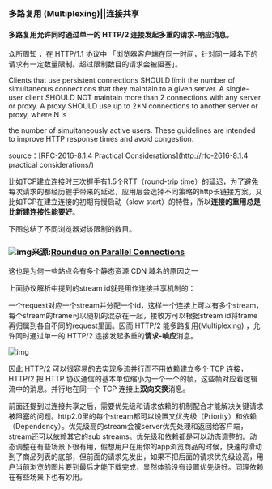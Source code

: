 ### 多路复用 (Multiplexing)||连接共享

#### 多路复用允许同时通过单一的 HTTP/2 连接发起多重的请求-响应消息。

众所周知 ，在 HTTP/1.1 协议中 「浏览器客户端在同一时间，针对同一域名下的请求有一定数量限制。超过限制数目的请求会被阻塞」。

Clients that use persistent connections SHOULD limit the number of simultaneous connections that they maintain to a given server. A single-user client SHOULD NOT maintain more than 2 connections with any server or proxy. A proxy SHOULD use up to 2*N connections to another server or proxy, where N is 

the number of simultaneously active users. These guidelines are intended to improve HTTP response times and avoid congestion.

source：[RFC-2616-8.1.4 Practical Considerations](http://rfc-2616-8.1.4 practical considerations/)

比如TCP建立连接时三次握手有1.5个RTT（round-trip time）的延迟，为了避免每次请求的都经历握手带来的延迟，应用层会选择不同策略的http长链接方案。又比如TCP在建立连接的初期有慢启动（slow start）的特性，所以**连接的重用总是比新建连接性能要好**。

下图总结了不同浏览器对该限制的数目。



### ![img](https://cdn.jsdelivr.net/gh/zjmJavaByte/images/img/202204071649724.png)来源:[Roundup on Parallel Connections](http://www.stevesouders.com/blog/2008/03/20/roundup-on-parallel-connections/) 

这也是为何一些站点会有多个静态资源 CDN 域名的原因之一

上面协议解析中提到的stream id就是用作连接共享机制的：

一个request对应一个stream并分配一个id，这样一个连接上可以有多个stream，每个stream的frame可以随机的混杂在一起，接收方可以根据stream id将frame再归属到各自不同的request里面。因而 HTTP/2 能多路复用(Multiplexing) ，允许同时通过单一的 HTTP/2 连接发起多重的**请求-响应**消息。

![img](https://cdn.jsdelivr.net/gh/zjmJavaByte/images/img/202204071649422.png)

 

 

因此 HTTP/2 可以很容易的去实现多流并行而不用依赖建立多个 TCP 连接，HTTP/2 把 HTTP 协议通信的基本单位缩小为一个一个的帧，这些帧对应着逻辑流中的消息。并行地在同一个 TCP 连接上**双向交换**消息。

前面还提到过连接共享之后，需要优先级和请求依赖的机制配合才能解决关键请求被阻塞的问题。http2.0里的每个stream都可以设置又优先级（Priority）和依赖（Dependency）。优先级高的stream会被server优先处理和返回给客户端，stream还可以依赖其它的sub streams。优先级和依赖都是可以动态调整的。动态调整在有些场景下很有用，假想用户在用你的app浏览商品的时候，快速的滑动到了商品列表的底部，但前面的请求先发出，如果不把后面的请求优先级设高，用户当前浏览的图片要到最后才能下载完成，显然体验没有设置优先级好。同理依赖在有些场景下也有妙用。